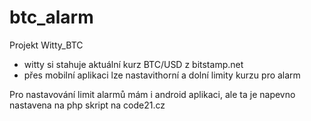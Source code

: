 # btc_alarm
Projekt Witty_BTC

- witty si stahuje aktuální kurz BTC/USD z bitstamp.net 
- přes mobilní aplikaci lze nastavithorní a dolní limity kurzu pro alarm

Pro nastavování limit alarmů mám i android aplikaci, ale ta je napevno nastavena na php skript na code21.cz
